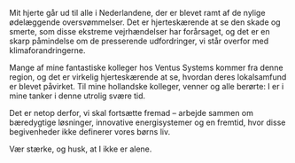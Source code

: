 Mit hjerte går ud til alle i Nederlandene, der er blevet ramt af de nylige ødelæggende oversvømmelser. Det er hjerteskærende at se den skade og smerte, som disse ekstreme vejrhændelser har forårsaget, og det er en skarp påmindelse om de presserende udfordringer, vi står overfor med klimaforandringerne.

Mange af mine fantastiske kolleger hos Ventus Systems kommer fra denne region, og det er virkelig hjerteskærende at se, hvordan deres lokalsamfund er blevet påvirket. Til mine hollandske kolleger, venner og alle berørte: I er i mine tanker i denne utrolig svære tid.

Det er netop derfor, vi skal fortsætte fremad – arbejde sammen om bæredygtige løsninger, innovative energisystemer og en fremtid, hvor disse begivenheder ikke definerer vores børns liv.

Vær stærke, og husk, at I ikke er alene.
